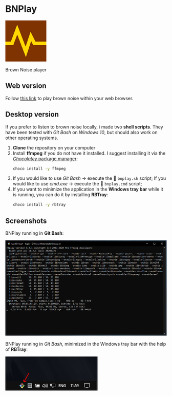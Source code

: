 # BNPlay

![](icon-128.png)

Brown Noise player

## Web version

Follow [this link](https://dmotte.github.io/bnplay/bnplay.html) to play brown noise within your web browser.

## Desktop version

If you prefer to listen to brown noise locally, i made two **shell scripts**. They have been tested with _Git Bash_ on _Windows 10_, but should also work on other operating systems.

1. **Clone** the repository on your computer
2. Install **ffmpeg** if you do not have it installed. I suggest installing it via the [_Chocolatey_ package manager](https://chocolatey.org/install):
   ```cmd
   choco install -y ffmpeg
   ```
3. If you would like to use _Git Bash_ &rarr; execute the :page_facing_up: `bnplay.sh` script;
   If you would like to use _cmd.exe_ &rarr; execute the :page_facing_up: `bnplay.cmd` script;
4. If you want to minimize the application in the **Windows tray bar** while it is running, you can do it by installing **RBTray**:
   ```cmd
   choco install -y rbtray
   ```

## Screenshots

BNPlay running in **Git Bash**:

![BNPlay running in Git Bash](screenshots/bnplay-gitbash.png)

BNPlay running in _Git Bash_, minimized in the Windows tray bar with the help of **RBTray**:

![BNPlay minimized in tray bar](screenshots/bnplay-traybar.png)
